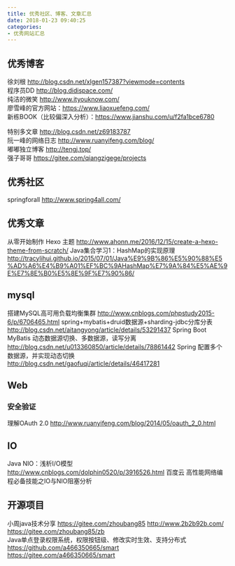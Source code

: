 ```yaml
---
title: 优秀社区、博客、文章汇总
date: 2018-01-23 09:40:25
categories:
- 优秀网站汇总
---
```


## 优秀博客
徐刘根 http://blog.csdn.net/xlgen157387?viewmode=contents  
程序员DD http://blog.didispace.com/  
纯洁的微笑 http://www.ityouknow.com/  
廖雪峰的官方网站：https://www.liaoxuefeng.com/  
新栋BOOK（比较偏深入分析）：https://www.jianshu.com/u/f2fa1bce6780  
<!-- more -->
特别多文章 http://blog.csdn.net/z69183787  
阮一峰的网络日志 http://www.ruanyifeng.com/blog/  
嘟嘟独立博客 http://tengj.top/  
强子哥哥 https://gitee.com/qiangzigege/projects  

## 优秀社区 

springforall http://www.spring4all.com/  



## 优秀文章

从零开始制作 Hexo 主题 http://www.ahonn.me/2016/12/15/create-a-hexo-theme-from-scratch/
Java集合学习1：HashMap的实现原理 http://tracylihui.github.io/2015/07/01/Java%E9%9B%86%E5%90%88%E5%AD%A6%E4%B9%A01%EF%BC%9AHashMap%E7%9A%84%E5%AE%9E%E7%8E%B0%E5%8E%9F%E7%90%86/

## mysql
搭建MySQL高可用负载均衡集群 http://www.cnblogs.com/phpstudy2015-6/p/6706465.html
spring+mybatis+druid数据源+sharding-jdbc分库分表 http://blog.csdn.net/aitangyong/article/details/53291437
Spring Boot MyBatis 动态数据源切换、多数据源，读写分离 http://blog.csdn.net/u013360850/article/details/78861442
Spring 配置多个数据源，并实现动态切换 http://blog.csdn.net/gaofuqi/article/details/46417281

## Web

### 安全验证
理解OAuth 2.0 http://www.ruanyifeng.com/blog/2014/05/oauth_2_0.html


## IO
Java NIO：浅析I/O模型 http://www.cnblogs.com/dolphin0520/p/3916526.html
百度云 高性能网络编程必备技能之IO与NIO阻塞分析

## 开源项目

小周java技术分享 https://gitee.com/zhoubang85 http://www.2b2b92b.com/ https://gitee.com/zhoubang85/zb  
Java单点登录权限系统，权限按钮级、修改实时生效、支持分布式  https://github.com/a466350665/smart https://gitee.com/a466350665/smart